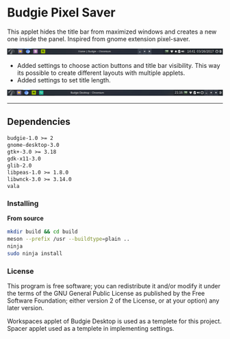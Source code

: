 # Budgie Pixel Saver
This applet hides the title bar from maximized windows and creates a new one inside the panel. Inspired from gnome extension pixel-saver.

![Screenshot](screenshot.jpg)

* Added settings to choose action buttons and title bar visibility. This way its possible to create different layouts with multiple applets.
* Added settings to set title length.

![Screenshot](screenshot2.jpg)

---

## Dependencies
```
budgie-1.0 >= 2
gnome-desktop-3.0
gtk+-3.0 >= 3.18
gdk-x11-3.0
glib-2.0
libpeas-1.0 >= 1.8.0
libwnck-3.0 >= 3.14.0
vala
```

### Installing

**From source**  
```bash
mkdir build && cd build
meson --prefix /usr --buildtype=plain ..
ninja
sudo ninja install
```

### License
This program is free software; you can redistribute it and/or modify it under the terms of the GNU General Public License as published by the Free Software Foundation; either version 2 of the License, or at your option) any later version.

Workspaces applet of Budgie Desktop is used as a templete for this project. Spacer applet used as a templete in implementing settings.
